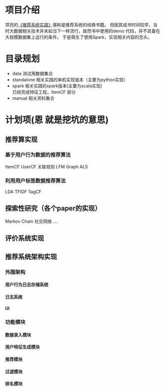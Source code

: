 # 项目介绍
项亮的[《推荐系统实践》](https://book.douban.com/subject/10769749/)堪称是推荐系统的经典书籍。
但因其成书时间较早，当时大数据相关技术并未如当下一样流行，故而书中使用的demo 代码，并不具备在大规模数据集上运行的条件。
于是萌生了使用Spark，实现相关内容的念头。


# 目录规划
* data 测试用数据集合  
* standalone 相关实践的单机实现版本（主要为python实现）  
* spark 相关实践的spark版本(主要为scala实现)  
 已经完成特征工程，ItemCF 部分
* manual 相关资料集合  

# 计划项(恩 就是挖坑的意思)
## 推荐算实现
### 基于用户行为数据的推荐算法
ItemCF
UserCF
关联规则
LFM 
Graph 
ALS

### 利用用户标签数据推荐算法
LDA
TFIDF
TagCF

## 探索性研究（各个paper的实现）
Markov Chain
社交网络
....


## 评价系统实现


## 推荐系统架构实现
### 外围架构
#### 用户行为日志存储系统
#### 日志系统
#### UI

### 功能模块
#### 数据录入模块
#### 用户特征生成模块
#### 推荐模块
#### 过滤模块
#### 排名模块




